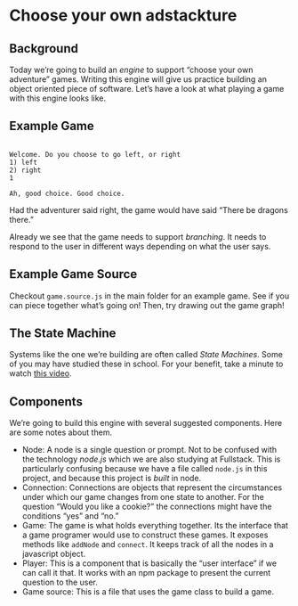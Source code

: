 # Choose your own adstackture


## Background
Today we’re going to build an *engine* to support “choose your own adventure” games. Writing this engine will give us practice building an object oriented piece of software. Let’s have a look at what playing a game with this engine looks like.

## Example Game
```

Welcome. Do you choose to go left, or right
1) left
2) right
1

Ah, good choice. Good choice.
```

Had the adventurer said right, the game would have said “There be dragons there.”

Already we see that the game needs to support *branching*. It needs to respond to the user in different ways depending on what the user says.

## Example Game Source

Checkout `game.source.js` in the main folder for an example game. See if you can piece together what’s going on! Then, try drawing out the game graph!

## The State Machine

Systems like the one we’re building are often called _State Machines_. Some of you may have studied these in school. For your benefit, take a minute to watch [this video](https://www.youtube.com/watch?v=-Yicg2TTMPs).

## Components

We’re going to build this engine with several suggested components. Here are some notes about them.

- Node: A node is a single question or prompt. Not to be confused with the technology _node.js_ which we are also studying at Fullstack. This is particularly confusing because we have a file called `node.js` in this project, and because this project is _built_ in node.
- Connection: Connections are objects that represent the circumstances under which our game changes from one state to another. For the question “Would you like a cookie?” the connections might have the conditions “yes” and “no.”
- Game: The game is what holds everything together. Its the interface that a game programer would use to construct these games. It exposes methods like `addNode` and `connect`. It keeps track of all the nodes in a javascript object.
- Player: This is a component that is basically the “user interface” if we can call it that. It works with an npm package to present the current question to the user. 
- Game source: This is a file that uses the game class to build a game.
